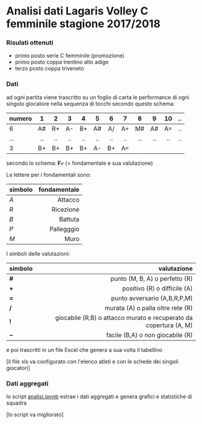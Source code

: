 # Analisi dati Lagaris Volley C femminile stagione 2017/2018

### Risulati ottenuti
- primo posto serie C femminile (promozione)
- primo posto coppa trentino alto adige 
- terzo posto coppa triveneto

### Dati
ad ogni partita viene trascritto su un foglio di carta le performance di ogni singolo giocatore nella sequenza di tocchi secondo questo schema:

| numero | 1 |  2|  3|  4|  5|  6|  7|  8|  9| 10| ..| 
| ------ |:-:|:-:|:-:|:-:|:-:|:-:|:-:|:-:|:-:|:-:|--:|
| 6      |A#|R+|A-|B+|A#|A/|A+|M#|A#|A=|..|
| ...    |..|..|..|..|..|..|..|..|..|..|..|                                                                  
| 3      |B+|B+|B+|B+|A-|B+|A=|  |  |  |  |

secondo lo schema:  **F**_v_  (= fondamentale e sua valutazione)

Le lettere per i fondamentali sono:

|simbolo|fondamentale|
|--|-:|
|*A*|Attacco|
|*R*|Ricezione|
|*B*|Battuta|
|*P*|Pallegggio|
|*M*|Muro|

I simboli delle valutazioni:

|simbolo|valutazione|
|--|-:|
|**&#35;**|punto (M, B, A) o perfetto (R)|
|**&plus;**|positivo (R) o difficile (A)|
|**=**|punto avversario (A,B,R,P,M)|
|**/**|murata (A) o palla oltre rete (R)|
|**!**|giocabile (R,B) o attacco murato e recuperato da copertura (A, M)|
|**&minus;**|facile (B,A) o non giocabile (R)|

e poi trascritti in un file Excel che genera a sua volta il tabellino

&lbrack;il file xls va configurato con l'elenco atleti e con le schede dei singoli giocatori&rbrack;

### Dati aggregati
lo script [analisi.ipynb](analisi.ipynb)  estrae i dati aggregati e genera grafici e statistiche di squadra

&lbrack;lo script va migliorato&rbrack;
